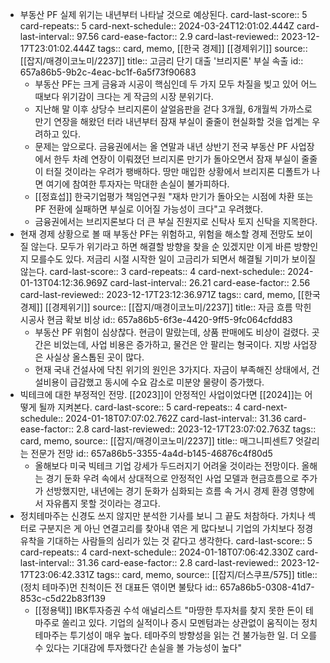 - 부동산 PF 실제 위기는 내년부터 나타날 것으로 예상된다.
  card-last-score:: 5
  card-repeats:: 5
  card-next-schedule:: 2024-03-24T12:01:02.444Z
  card-last-interval:: 97.56
  card-ease-factor:: 2.9
  card-last-reviewed:: 2023-12-17T23:01:02.444Z
  tags:: card, memo, [[한국 경제]] [[경제위기]]
  source:: [[잡지/매경이코노미/2237]]
  title:: 고금리 단기 대출 '브리지론' 부실 속출
  id:: 657a86b5-9b2c-4eac-bc1f-6a5f73f90683
	- 부동산 PF는 크게 금융과 시공이 핵심인데 두 가지 모두 차질을 빚고 있어 어느 때보다 위기감이 크다는 게 작금의 시장 분위기다.
	- 지난해 말 이후 상당수 브리지론이 살얼음판을 걷다 3개월, 6개월씩 가까스로 만기 연장을 해왔던 터라 내년부터 잠재 부실이 줄줄이 현실화할 것을 업계는 우려하고 있다.
	- 문제는 앞으로다. 금융권에서는 올 연말과 내년 상반기 전국 부동산 PF 사업장에서 한두 차례 연장이 이뤄졌던 브리지론 만기가 돌아오면서 잠재 부실이 줄줄이 터질 것이라는 우려가 팽배하다. 땅만 매입한 상황에서 브리지론 디폴트가 나면 여기에 참여한 투자자는 막대한 손실이 불가피하다.
	- [[정효섭]] 한국기업평가 책임연구원 "재차 만기가 돌아오는 시점에 차환 또는 PF 전환에 실패하면 부실로 이어질 가능성이 크다"고 우려했다.
	- 금융권에서는 브리지론보다 더 큰 부실 진원지로 신탁사 토지 신탁을 지목한다.
- 현재 경제 상황으로 볼 때 부동산 PF는 위험하고, 위험을 해소할 경제 전망도 보이질 않는다. 모두가 위기라고 하면 해결할 방향을 찾을 순 있겠지만 이게 바른 방향인지 모를수도 있다. 저금리 시절 시작한 일이 고금리가 되면서 해결될 기미가 보이질 않는다.
  card-last-score:: 3
  card-repeats:: 4
  card-next-schedule:: 2024-01-13T04:12:36.969Z
  card-last-interval:: 26.21
  card-ease-factor:: 2.56
  card-last-reviewed:: 2023-12-17T23:12:36.971Z
  tags:: card, memo, [[한국 경제]] [[경제위기]]
  source:: [[잡지/매경이코노미/2237]]
  title:: 자금 흐름 막힌 시공사 현금 확보 비상
  id:: 657a86b5-6f3e-4420-9ff5-9fc064cfdd83
	- 부동산 PF 위험이 심상찮다. 현금이 말랐는데, 상품 판매에도 비상이 걸렸다. 곳간은 비었는데, 사업 비용은 증가하고, 물건은 안 팔리는 형국이다. 지방 사업장은 사실상 올스톱된 곳이 많다.
	- 현재 국내 건설사에 닥친 위기의 원인은 3가지다. 자금이 부족해진 상태에서, 건설비용이 급감했고 동시에 수요 감소로 미분양 물량이 증가했다.
- 빅테크에 대한 부정적인 전망. [[2023]]이 안정적인 사업이었다면 [[2024]]는 어떻게 될까 지켜본다.
  card-last-score:: 5
  card-repeats:: 4
  card-next-schedule:: 2024-01-18T07:07:02.762Z
  card-last-interval:: 31.36
  card-ease-factor:: 2.8
  card-last-reviewed:: 2023-12-17T23:07:02.763Z
  tags:: card, memo,
  source:: [[잡지/매경이코노미/2237]]
  title:: 매그니피센트7 엇갈리는 전문가 전망
  id:: 657a86b5-3355-4a4d-b145-46876c4f80d5
	- 올해보다 미국 빅테크 기업 강세가 두드러지기 어려울 것이라는 전망이다. 올해는 경기 둔화 우려 속에서 상대적으로 안정적인 사업 모델과 현금흐름으로 주가가 선방했지만, 내년에는 경기 둔화가 심화되는 흐름 속 거시 경제 환경 영향에서 자유롭지 못할 것이라는 경고다.
- 정치테마주는 신경도 쓰지 않지만 분석한 기사를 보니 그 끝도 처참하다. 가치나 섹터로 구분지은 게 아닌 연결고리를 찾아내 엮은 게 많다보니 기업의 가치보다 정경유착을 기대하는 사람들의 심리가 있는 것 같다고 생각한다.
  card-last-score:: 5
  card-repeats:: 4
  card-next-schedule:: 2024-01-18T07:06:42.330Z
  card-last-interval:: 31.36
  card-ease-factor:: 2.8
  card-last-reviewed:: 2023-12-17T23:06:42.331Z
  tags:: card, memo,
  source:: [[잡지/더스쿠프/575]]
  title:: (정치 테마주)먼 친척이든 전 대표든 엮이면 불탔다
  id:: 657a86b5-0308-41d7-853c-c5d22b83f139
	- [[정용택]] IBK투자증권 수석 애널리스트 "마땅한 투자처를 찾지 못한 돈이 테마주로 쏠리고 있다. 기업의 실적이나 증시 모멘텀과는 상관없이 움직이는 정치 테마주는 투기성이 매우 높다. 테마주의 방향성을 읽는 건 불가능한 일. 더 오를 수 있다는 기대감에 투자했다간 손실을 볼 가능성이 높다"